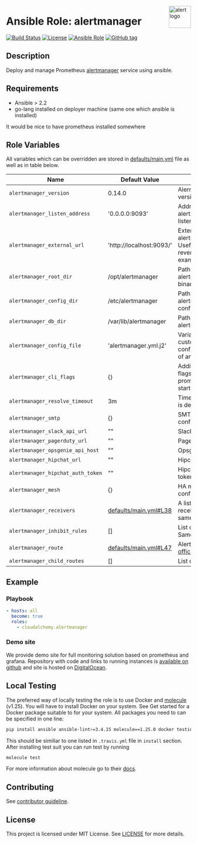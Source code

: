 <p><img src="https://upload.wikimedia.org/wikipedia/commons/thumb/1/1d/Human-dialog-warning.svg/2000px-Human-dialog-warning.svg.png" alt="alert logo" title="alert" align="right" height="60" /></p>

# Ansible Role: alertmanager

[![Build Status](https://travis-ci.org/cloudalchemy/ansible-alertmanager.svg?branch=master)](https://travis-ci.org/cloudalchemy/ansible-alertmanager)
[![License](https://img.shields.io/badge/license-MIT%20License-brightgreen.svg)](https://opensource.org/licenses/MIT)
[![Ansible Role](https://img.shields.io/badge/ansible%20role-cloudalchemy.alertmanager-blue.svg)](https://galaxy.ansible.com/cloudalchemy/alertmanager/)
[![GitHub tag](https://img.shields.io/github/tag/cloudalchemy/ansible-alertmanager.svg)](https://github.com/cloudalchemy/ansible-alertmanager/tags)

## Description

Deploy and manage Prometheus [alertmanager](https://github.com/prometheus/alertmanager) service using ansible.

## Requirements

- Ansible > 2.2
- go-lang installed on deployer machine (same one which ansible is installed)

It would be nice to have prometheus installed somewhere

## Role Variables

All variables which can be overridden are stored in [defaults/main.yml](defaults/main.yml) file as well as in table below.

| Name           | Default Value | Description                        |
| -------------- | ------------- | -----------------------------------|
| `alertmanager_version` | 0.14.0 | Alermanager package version |
| `alertmanager_listen_address` | '0.0.0.0:9093' | Address on which alertmanager will be listening |
| `alertmanager_external_url` | 'http://localhost:9093/' | External address on which alertmanager is available. Useful when behind reverse proxy. Ex. example.org/alertmanager |
| `alertmanager_root_dir` | /opt/alertmanager | Path to directory with alertmanager and amtool binaries |
| `alertmanager_config_dir` | /etc/alertmanager | Path to directory with alertmanager configuration |
| `alertmanager_db_dir` | /var/lib/alertmanager | Path to directory with alertmanager database |
| `alertmanager_config_file` | 'alertmanager.yml.j2' | Variable used to provide custom alertmanager configuration file in form of ansible template |
| `alertmanager_cli_flags` | {} | Additional configuration flags passed to prometheus binary at startup |
| `alertmanager_resolve_timeout` | 3m | Time after which an alert is declared resolved |
| `alertmanager_smtp` | {} | SMTP (email) configuration |
| `alertmanager_slack_api_url` | "" | Slack webhook url |
| `alertmanager_pagerduty_url` | "" | Pagerduty webhook url |
| `alertmanager_opsgenie_api_host` | "" | Opsgenie webhook url |
| `alertmanager_hipchat_url` | "" | Hipchat webhook url |
| `alertmanager_hipchat_auth_token` | "" | Hipchat authentication token |
| `alertmanager_mesh` | {} | HA mesh network configuration |
| `alertmanager_receivers` | [defaults/main.yml#L38](defaults/main.yml#L38) | A list of notification receivers. Configuration same as in [official docs](https://prometheus.io/docs/alerting/configuration/#<receiver>) |
| `alertmanager_inhibit_rules` | [] | List of inhibition rules. Same as in [official docs](https://prometheus.io/docs/alerting/configuration/#inhibit_rule) |
| `alertmanager_route` | [defaults/main.yml#L47](defaults/main.yml#L47) | Alert routing. More in [official docs](https://prometheus.io/docs/alerting/configuration/#<route>) |
| `alertmanager_child_routes` | [] | List of child routes. |

## Example

### Playbook

```yaml
- hosts: all
  become: true
  roles:
    - cloudalchemy.alertmanager
```

### Demo site

We provide demo site for full monitoring solution based on prometheus and grafana. Repository with code and links to running instances is [available on github](https://github.com/cloudalchemy/demo-site) and site is hosted on [DigitalOcean](https://digitalocean.com).

## Local Testing

The preferred way of locally testing the role is to use Docker and [molecule](https://github.com/metacloud/molecule) (v1.25). You will have to install Docker on your system. See Get started for a Docker package suitable to for your system.
All packages you need to can be specified in one line:
```sh
pip install ansible ansible-lint>=3.4.15 molecule==1.25.0 docker testinfra>=1.7.0
```
This should be similiar to one listed in `.travis.yml` file in `install` section. 
After installing test suit you can run test by running
```sh
molecule test
```
For more information about molecule go to their [docs](http://molecule.readthedocs.io/en/stable-1.25/).

## Contributing

See [contributor guideline](CONTRIBUTING.md).

## License

This project is licensed under MIT License. See [LICENSE](/LICENSE) for more details.
